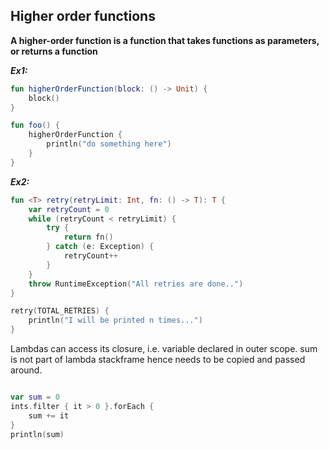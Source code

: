 ## Higher order functions

**A higher-order function is a function that takes functions as parameters, or returns a function**

***Ex1:***

```kotlin
fun higherOrderFunction(block: () -> Unit) {
    block()
}

fun foo() {
    higherOrderFunction {
        println("do something here")
    }
}
```

***Ex2:***

```kotlin
fun <T> retry(retryLimit: Int, fn: () -> T): T {
    var retryCount = 0
    while (retryCount < retryLimit) {
        try {
            return fn()
        } catch (e: Exception) {
            retryCount++
        }
    }
    throw RuntimeException("All retries are done..")
}

retry(TOTAL_RETRIES) {
    println("I will be printed n times...")
}
````

Lambdas can access its closure, i.e. variable declared in outer scope. sum is not part of lambda stackframe hence needs to be copied and passed around.

```kotlin

var sum = 0
ints.filter { it > 0 }.forEach {
    sum += it
}
println(sum)
```